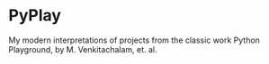 # PyPlay
My modern interpretations of projects from the classic work Python Playground, by M. Venkitachalam, et. al.
